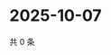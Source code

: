 # 2025-10-07

共 0 条

<!-- BEGIN ZHIHUVIDEO -->
<!-- 最后更新时间 Tue Oct 07 2025 04:12:27 GMT+0800 (China Standard Time) -->

<!-- END ZHIHUVIDEO -->

